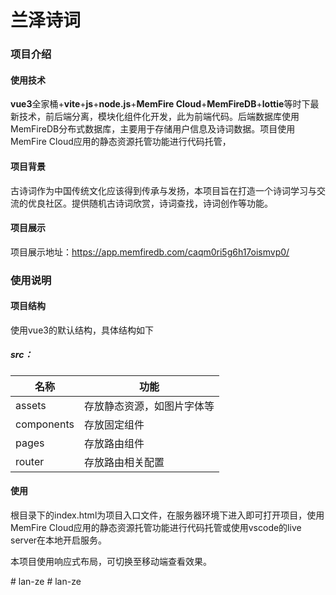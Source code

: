 # 兰泽诗词
### 项目介绍

#### 使用技术

  **vue3**全家桶+**vite**+**js**+**node.js**+**MemFire Cloud**+**MemFireDB**+**lottie**等时下最新技术，前后端分离，模块化组件化开发，此为前端代码。后端数据库使用MemFireDB分布式数据库，主要用于存储用户信息及诗词数据。项目使用MemFire Cloud应用的静态资源托管功能进行代码托管，

#### 项目背景

  古诗词作为中国传统文化应该得到传承与发扬，本项目旨在打造一个诗词学习与交流的优良社区。提供随机古诗词欣赏，诗词查找，诗词创作等功能。

#### 项目展示

  项目展示地址：https://app.memfiredb.com/caqm0ri5g6h17oismvp0/

### 使用说明

#### 项目结构

 使用vue3的默认结构，具体结构如下

##### src：

| 名称       | 功能                       |
| ---------- | -------------------------- |
| assets     | 存放静态资源，如图片字体等 |
| components | 存放固定组件               |
| pages      | 存放路由组件               |
| router     | 存放路由相关配置           |

####   使用

  根目录下的index.html为项目入口文件，在服务器环境下进入即可打开项目，使用MemFire Cloud应用的静态资源托管功能进行代码托管或使用vscode的live server在本地开启服务。

  本项目使用响应式布局，可切换至移动端查看效果。

  #   l a n - z e  
 #   l a n - z e  
 